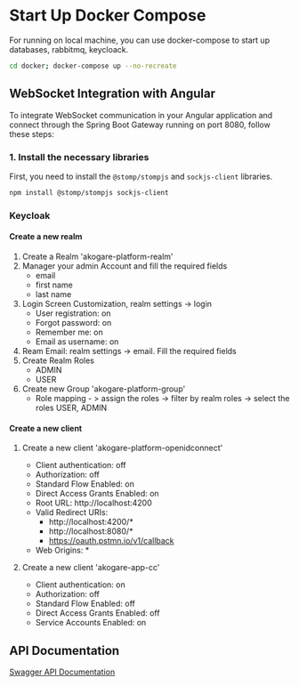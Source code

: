 # Start Up Docker Compose
For running on local machine, you can use docker-compose to start up databases, rabbitmq, keycloack.

```bash
cd docker; docker-compose up --no-recreate
```

## WebSocket Integration with Angular 

To integrate WebSocket communication in your Angular application and connect through the Spring Boot Gateway running on port 8080, follow these steps:

### 1. Install the necessary libraries

First, you need to install the `@stomp/stompjs` and `sockjs-client` libraries.

```bash
npm install @stomp/stompjs sockjs-client
```
### Keycloak

#### Create a new realm

1. Create a Realm 'akogare-platform-realm'
2. Manager your admin Account and fill the required fields
   - email
   - first name
   - last name
3. Login Screen Customization, realm settings -> login
   - User registration: on
   - Forgot password: on
   - Remember me: on
   - Email as username: on
4. Ream Email: realm settings -> email. Fill the required fields
5. Create Realm Roles
    - ADMIN
    - USER
6. Create new Group 'akogare-platform-group'
    - Role mapping - > assign the roles -> filter by realm roles -> select the roles USER, ADMIN

#### Create a new client

1. Create a new client 'akogare-platform-openidconnect'
    - Client authentication: off
    - Authorization: off
    - Standard Flow Enabled: on
    - Direct Access Grants Enabled: on
    - Root URL: http://localhost:4200
    - Valid Redirect URIs: 
      - http://localhost:4200/*
      - http://localhost:8080/*
      - https://oauth.pstmn.io/v1/callback
    - Web Origins: *

2. Create a new client 'akogare-app-cc'
    - Client authentication: on
    - Authorization: off
    - Standard Flow Enabled: off
    - Direct Access Grants Enabled: off
    - Service Accounts Enabled: on


## API Documentation

[Swagger API Documentation](http://localhost:8080/swagger-ui.html)


